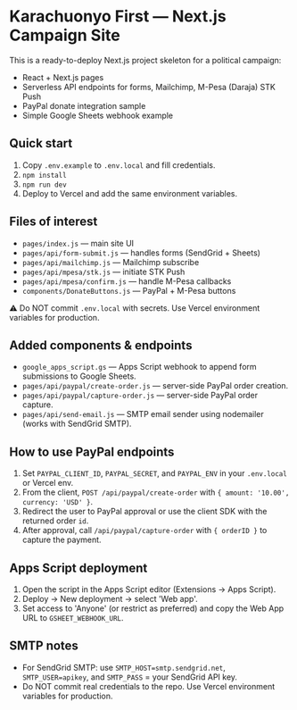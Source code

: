 # Karachuonyo First — Next.js Campaign Site

This is a ready-to-deploy Next.js project skeleton for a political campaign:
- React + Next.js pages
- Serverless API endpoints for forms, Mailchimp, M-Pesa (Daraja) STK Push
- PayPal donate integration sample
- Simple Google Sheets webhook example

## Quick start
1. Copy `.env.example` to `.env.local` and fill credentials.
2. `npm install`
3. `npm run dev`
4. Deploy to Vercel and add the same environment variables.

## Files of interest
- `pages/index.js` — main site UI
- `pages/api/form-submit.js` — handles forms (SendGrid + Sheets)
- `pages/api/mailchimp.js` — Mailchimp subscribe
- `pages/api/mpesa/stk.js` — initiate STK Push
- `pages/api/mpesa/confirm.js` — handle M-Pesa callbacks
- `components/DonateButtons.js` — PayPal + M-Pesa buttons

⚠️ Do NOT commit `.env.local` with secrets. Use Vercel environment variables for production.


## Added components & endpoints
- `google_apps_script.gs` — Apps Script webhook to append form submissions to Google Sheets.
- `pages/api/paypal/create-order.js` — server-side PayPal order creation.
- `pages/api/paypal/capture-order.js` — server-side PayPal order capture.
- `pages/api/send-email.js` — SMTP email sender using nodemailer (works with SendGrid SMTP).

## How to use PayPal endpoints
1. Set `PAYPAL_CLIENT_ID`, `PAYPAL_SECRET`, and `PAYPAL_ENV` in your `.env.local` or Vercel env.
2. From the client, `POST /api/paypal/create-order` with `{ amount: '10.00', currency: 'USD' }`.
3. Redirect the user to PayPal approval or use the client SDK with the returned order `id`.
4. After approval, call `/api/paypal/capture-order` with `{ orderID }` to capture the payment.

## Apps Script deployment
1. Open the script in the Apps Script editor (Extensions → Apps Script).
2. Deploy → New deployment → select 'Web app'.
3. Set access to 'Anyone' (or restrict as preferred) and copy the Web App URL to `GSHEET_WEBHOOK_URL`.

## SMTP notes
- For SendGrid SMTP: use `SMTP_HOST=smtp.sendgrid.net`, `SMTP_USER=apikey`, and `SMTP_PASS` = your SendGrid API key.
- Do NOT commit real credentials to the repo. Use Vercel environment variables for production.
